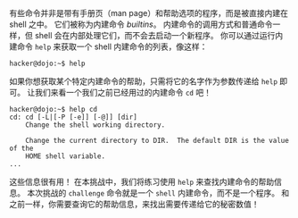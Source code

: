 有些命令并非是带有手册页（man page）和帮助选项的程序，而是被直接内建在 shell 之中。
它们被称为内建命令 *builtins*。
内建命令的调用方式和普通命令一样，但 shell 会在内部处理它们，而不会去启动一个新程序。
你可以通过运行内建命令 `help` 来获取一个 shell 内建命令的列表，像这样：

``` console
hacker@dojo:~$ help
```

如果你想获取某个特定内建命令的帮助，只需将它的名字作为参数传递给 `help` 即可。
让我们来看一个我们之前已经用过的内建命令 `cd` 吧！

``` console
hacker@dojo:~$ help cd
cd: cd [-L|[-P [-e]] [-@]] [dir]
    Change the shell working directory.
    
    Change the current directory to DIR.  The default DIR is the value of the
    HOME shell variable.
...
```

这些信息很有用！
在本挑战中，我们将练习使用 `help` 来查找内建命令的帮助信息。
本次挑战的 `challenge` 命令就是一个 `shell` 内建命令，而不是一个程序。
和之前一样，你需要查询它的帮助信息，来找出需要传递给它的秘密数值！
